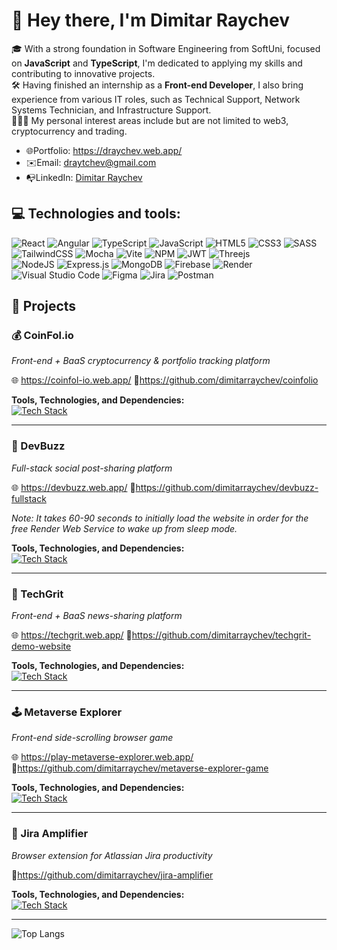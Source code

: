 # 👋 Hey there, I'm Dimitar Raychev

🎓 With a strong foundation in Software Engineering from SoftUni, focused on **JavaScript** and **TypeScript**, I'm dedicated to applying my skills and contributing to innovative projects.    
🛠️ Having finished an internship as a **Front-end Developer**, I also bring experience from various IT roles, such as Technical Support, Network Systems Technician, and Infrastructure Support.    
👨🏻‍💻 My personal interest areas include but are not limited to web3, cryptocurrency and trading.

- 🌐Portfolio: https://draychev.web.app/
- ✉️Email: draytchev@gmail.com
- 📭LinkedIn: [Dimitar Raychev](https://linkedin.com/in/dimitaraychev)

## 💻 Technologies and tools:

![React](https://img.shields.io/badge/react-%2320232a.svg?style=for-the-badge&logo=react&logoColor=%2361DAFB)
![Angular](https://img.shields.io/badge/angular-%23DD0031.svg?style=for-the-badge&logo=angular&logoColor=white)
![TypeScript](https://img.shields.io/badge/typescript-%23007ACC.svg?style=for-the-badge&logo=typescript&logoColor=white)
![JavaScript](https://img.shields.io/badge/javascript-%23323330.svg?style=for-the-badge&logo=javascript&logoColor=%23F7DF1E)
![HTML5](https://img.shields.io/badge/html5-%23E34F26.svg?style=for-the-badge&logo=html5&logoColor=white)
![CSS3](https://img.shields.io/badge/css3-%231572B6.svg?style=for-the-badge&logo=css3&logoColor=white)
![SASS](https://img.shields.io/badge/SASS-hotpink.svg?style=for-the-badge&logo=SASS&logoColor=white)
![TailwindCSS](https://img.shields.io/badge/tailwindcss-%2338B2AC.svg?style=for-the-badge&logo=tailwind-css&logoColor=white)
![Mocha](https://img.shields.io/badge/-mocha-%238D6748?style=for-the-badge&logo=mocha&logoColor=white)
![Vite](https://img.shields.io/badge/vite-%23646CFF.svg?style=for-the-badge&logo=vite&logoColor=white)
![NPM](https://img.shields.io/badge/NPM-%23CB3837.svg?style=for-the-badge&logo=npm&logoColor=white)
![JWT](https://img.shields.io/badge/JWT-black?style=for-the-badge&logo=JSON%20web%20tokens)
![Threejs](https://img.shields.io/badge/threejs-black?style=for-the-badge&logo=three.js&logoColor=white)  
![NodeJS](https://img.shields.io/badge/node.js-6DA55F?style=for-the-badge&logo=node.js&logoColor=white)
![Express.js](https://img.shields.io/badge/express.js-%23404d59.svg?style=for-the-badge&logo=express&logoColor=%2361DAFB)
![MongoDB](https://img.shields.io/badge/MongoDB-%234ea94b.svg?style=for-the-badge&logo=mongodb&logoColor=white)
![Firebase](https://img.shields.io/badge/firebase-a08021?style=for-the-badge&logo=firebase&logoColor=ffcd34)
![Render](https://img.shields.io/badge/Render-%46E3B7.svg?style=for-the-badge&logo=render&logoColor=white)    
![Visual Studio Code](https://img.shields.io/badge/Visual%20Studio%20Code-0078d7.svg?style=for-the-badge&logo=visual-studio-code&logoColor=white)
![Figma](https://img.shields.io/badge/figma-%23F24E1E.svg?style=for-the-badge&logo=figma&logoColor=white)
![Jira](https://img.shields.io/badge/jira-%230A0FFF.svg?style=for-the-badge&logo=jira&logoColor=white)
![Postman](https://img.shields.io/badge/Postman-FF6C37?style=for-the-badge&logo=postman&logoColor=white)

## 📂 Projects

### 💰 CoinFol.io
*Front-end + BaaS cryptocurrency & portfolio tracking platform*

🌐 https://coinfol-io.web.app/ 🔗https://github.com/dimitarraychev/coinfolio

**Tools, Technologies, and Dependencies:**  
[![Tech Stack](https://skillicons.dev/icons?i=react,js,html,css,vite,firebase)](https://skillicons.dev)

---

### 🧇 DevBuzz
*Full-stack social post-sharing platform*

🌐 https://devbuzz.web.app/ 🔗https://github.com/dimitarraychev/devbuzz-fullstack

_Note: It takes 60-90 seconds to initially load the website in order for the free Render Web Service to wake up from sleep mode._

**Tools, Technologies, and Dependencies:**  
[![Tech Stack](https://skillicons.dev/icons?i=angular,typescript,sass,nodejs,express,javascript,mongodb,firebase)](https://skillicons.dev)

---

### 💠 TechGrit
*Front-end + BaaS news-sharing platform*

🌐 https://techgrit.web.app/ 🔗https://github.com/dimitarraychev/techgrit-demo-website

**Tools, Technologies, and Dependencies:**  
[![Tech Stack](https://skillicons.dev/icons?i=javascript,html,css,lit,firebase)](https://skillicons.dev)

---

### 🕹️ Metaverse Explorer
*Front-end side-scrolling browser game*

🌐 https://play-metaverse-explorer.web.app/ 🔗https://github.com/dimitarraychev/metaverse-explorer-game

**Tools, Technologies, and Dependencies:**  
[![Tech Stack](https://skillicons.dev/icons?i=javascript,html,css,firebase)](https://skillicons.dev)

---

### 🧩 Jira Amplifier
*Browser extension for Atlassian Jira productivity*

🔗https://github.com/dimitarraychev/jira-amplifier

**Tools, Technologies, and Dependencies:**  
[![Tech Stack](https://skillicons.dev/icons?i=react,typescript,html,css,webpack,vite)](https://skillicons.dev)

---

![Top Langs](https://github-readme-stats.vercel.app/api/top-langs/?username=dimitarraychev&layout=donut&theme=dark)
